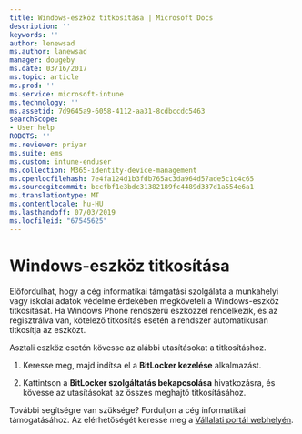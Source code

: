 ```yaml
---
title: Windows-eszköz titkosítása | Microsoft Docs
description: ''
keywords: ''
author: lenewsad
ms.author: lanewsad
manager: dougeby
ms.date: 03/16/2017
ms.topic: article
ms.prod: ''
ms.service: microsoft-intune
ms.technology: ''
ms.assetid: 7d9645a9-6058-4112-aa31-8cdbccdc5463
searchScope:
- User help
ROBOTS: ''
ms.reviewer: priyar
ms.suite: ems
ms.custom: intune-enduser
ms.collection: M365-identity-device-management
ms.openlocfilehash: 7e4fa124d1b3fdb765ac3da964d57ade5c1c4c65
ms.sourcegitcommit: bccfbf1e3bdc31382189fc4489d337d1a554e6a1
ms.translationtype: MT
ms.contentlocale: hu-HU
ms.lasthandoff: 07/03/2019
ms.locfileid: "67545625"
---
```

# <a name="how-to-encrypt-your-windows-device"></a>Windows-eszköz titkosítása

Előfordulhat, hogy a cég informatikai támgatási szolgálata a munkahelyi vagy iskolai adatok védelme érdekében megköveteli a Windows-eszköz titkosítását. Ha Windows Phone rendszerű eszközzel rendelkezik, és az regisztrálva van, kötelező titkosítás esetén a rendszer automatikusan titkosítja az eszközt.

Asztali eszköz esetén kövesse az alábbi utasításokat a titkosításhoz.

1. Keresse meg, majd indítsa el a **BitLocker kezelése** alkalmazást.

2. Kattintson a **BitLocker szolgáltatás bekapcsolása** hivatkozásra, és kövesse az utasításokat az összes meghajtó titkosításához.

További segítségre van szüksége? Forduljon a cég informatikai támogatásához. Az elérhetőségét keresse meg a [Vállalati portál webhelyén](https://go.microsoft.com/fwlink/?linkid=2010980).
